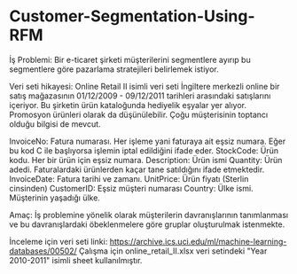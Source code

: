 # Customer-Segmentation-Using-RFM


İş Problemi:
Bir e-ticaret şirketi müşterilerini segmentlere ayırıp bu
segmentlere göre pazarlama stratejileri belirlemek istiyor.

Veri seti hikayesi:
Online Retail II isimli veri seti İngiltere
merkezli online bir satış mağazasının
01/12/2009 - 09/12/2011 tarihleri arasındaki
satışlarını içeriyor.
Bu şirketin ürün kataloğunda hediyelik
eşyalar yer alıyor. Promosyon ürünleri olarak
da düşünülebilir.
Çoğu müşterisinin toptancı olduğu bilgisi de
mevcut.

InvoiceNo: Fatura numarası. Her işleme yani faturaya ait eşsiz
numara. Eğer bu kod C ile başlıyorsa işlemin iptal edildiğini
ifade eder.
StockCode: Ürün kodu. Her bir ürün için eşsiz numara.
Description: Ürün ismi
Quantity: Ürün adedi. Faturalardaki ürünlerden kaçar tane
satıldığını ifade etmektedir.
InvoiceDate: Fatura tarihi ve zamanı.
UnitPrice: Ürün fiyatı (Sterlin cinsinden)
CustomerID: Eşsiz müşteri numarası
Country: Ülke ismi. Müşterinin yaşadığı ülke.

Amaç:
İş problemine yönelik olarak müşterilerin davranışlarının
tanımlanması ve bu davranışlardaki öbeklenmelere göre
gruplar oluşturulmak istenmekte.

İnceleme için veri seti linki: https://archive.ics.uci.edu/ml/machine-learning-databases/00502/
Çalışma için online_retail_II.xlsx veri setindeki "Year 2010-2011" isimli sheet kullanılmıştır.
